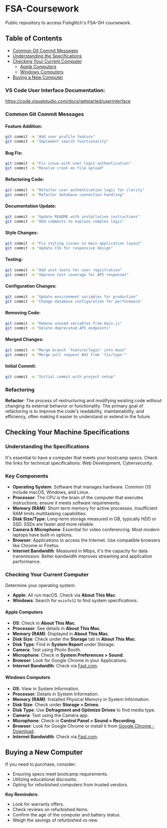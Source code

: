 # FSA-Coursework

Public repository to access Fishglitch's FSA-GH coursework.

## Table of Contents
- [Common Git Commit Messages](#common-git-commit-messages)
- [Understanding the Specifications](#understanding-the-specifications)
- [Checking Your Current Computer](#checking-your-current-computer)
  - [Apple Computers](#apple-computers)
  - [Windows Computers](#windows-computers)
- [Buying a New Computer](#buying-a-new-computer)

### VS Code User Interface Documentation:
https://code.visualstudio.com/docs/getstarted/userinterface

### Common Git Commit Messages

#### Feature Addition:
```bash
git commit -m "Add user profile feature"
git commit -m "Implement search functionality"
```

#### Bug Fix:
```bash
git commit -m "Fix issue with user login authentication"
git commit -m "Resolve crash on file upload"
```

#### Refactoring Code:
```bash
git commit -m "Refactor user authentication logic for clarity"
git commit -m "Refactor database connection handling"
```

#### Documentation Update:
```bash
git commit -m "Update README with installation instructions"
git commit -m "Add comments to explain complex logic"
```

#### Style Changes:
```bash
git commit -m "Fix styling issues in main application layout"
git commit -m "Update CSS for responsive design"
```

#### Testing:
```bash
git commit -m "Add unit tests for user registration"
git commit -m "Improve test coverage for API responses"
```

#### Configuration Changes:
```bash
git commit -m "Update environment variables for production"
git commit -m "Change database configuration for performance"
```

#### Removing Code:
```bash
git commit -m "Remove unused variables from main.js"
git commit -m "Delete deprecated API endpoints"
```

#### Merged Changes:
```bash
git commit -m "Merge branch 'feature/login' into main"
git commit -m "Merge pull request #42 from 'fix/typo'"
```

#### Initial Commit:
```bash
git commit -m "Initial commit with project setup"
```

### Refactoring
**Refactor**: The process of restructuring and modifying existing code without changing its external behavior or functionality. The primary goal of refactoring is to improve the code's readability, maintainability, and efficiency, often making it easier to understand or extend in the future.

## Checking Your Machine Specifications

### Understanding the Specifications
It's essential to have a computer that meets your bootcamp specs. Check the links for technical specifications: Web Development, Cybersecurity.

### Key Components
- **Operating System**: Software that manages hardware. Common OS include macOS, Windows, and Linux.
- **Processor**: The CPU is the brain of the computer that executes instructions; ensure it meets software requirements.
- **Memory (RAM)**: Short-term memory for active processes. Insufficient RAM limits multitasking capabilities.
- **Disk Size/Type**: Long-term storage measured in GB, typically HDD or SSD. SSDs are faster and more reliable.
- **Camera & Microphone**: Essential for video conferencing. Most modern laptops have built-in options.
- **Browser**: Applications to access the Internet. Use compatible browsers like Chrome or Firefox.
- **Internet Bandwidth**: Measured in Mbps, it's the capacity for data transmission. Better bandwidth improves streaming and application performance.

### Checking Your Current Computer
Determine your operating system:
- **Apple**: All run macOS. Check via **About This Mac**.
- **Windows**: Search for `msinfo32` to find system specifications.

#### Apple Computers
- **OS**: Check in **About This Mac**.
- **Processor**: See details in **About This Mac**.
- **Memory (RAM)**: Displayed in **About This Mac**.
- **Disk Size**: Check under the **Storage** tab in **About This Mac**.
- **Disk Type**: Find in **System Report** under Storage.
- **Camera**: Test using Photo Booth.
- **Microphone**: Check in **System Preferences > Sound**.
- **Browser**: Look for Google Chrome in your Applications.
- **Internet Bandwidth**: Check via [Fast.com](https://fast.com).

#### Windows Computers
- **OS**: View in System Information.
- **Processor**: Details in System Information.
- **Memory (RAM)**: Installed Physical Memory in System Information.
- **Disk Size**: Check under **Storage > Drives**.
- **Disk Type**: Use **Defragment and Optimize Drives** to find media type.
- **Camera**: Test using the Camera app.
- **Microphone**: Check in **Control Panel > Sound > Recording**.
- **Browser**: Look for Google Chrome or install it from [Google Chrome - Download](https://www.google.com/chrome/).
- **Internet Bandwidth**: Check via [Fast.com](https://fast.com).

## Buying a New Computer
If you need to purchase, consider:
- Ensuring specs meet bootcamp requirements.
- Utilizing educational discounts.
- Opting for refurbished computers from trusted vendors.

**Key Reminders**:
- Look for warranty offers.
- Check reviews on refurbished items.
- Confirm the age of the computer and battery status.
- Weigh the savings of refurbished vs new.